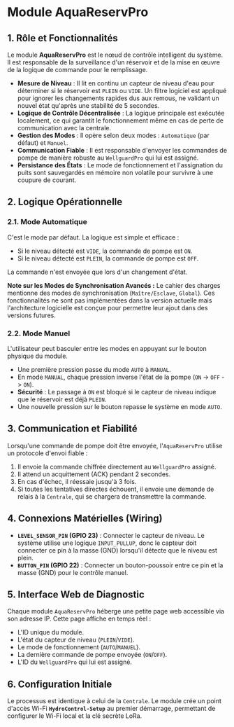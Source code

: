 # Module AquaReservPro

## 1. Rôle et Fonctionnalités

Le module **AquaReservPro** est le nœud de contrôle intelligent du système. Il est responsable de la surveillance d'un réservoir et de la mise en œuvre de la logique de commande pour le remplissage.

- **Mesure de Niveau** : Il lit en continu un capteur de niveau d'eau pour déterminer si le réservoir est `PLEIN` ou `VIDE`. Un filtre logiciel est appliqué pour ignorer les changements rapides dus aux remous, ne validant un nouvel état qu'après une stabilité de 5 secondes.
- **Logique de Contrôle Décentralisée** : La logique principale est exécutée localement, ce qui garantit le fonctionnement même en cas de perte de communication avec la centrale.
- **Gestion des Modes** : Il opère selon deux modes : `Automatique` (par défaut) et `Manuel`.
- **Communication Fiable** : Il est responsable d'envoyer les commandes de pompe de manière robuste au `WellguardPro` qui lui est assigné.
- **Persistance des États** : Le mode de fonctionnement et l'assignation du puits sont sauvegardés en mémoire non volatile pour survivre à une coupure de courant.

## 2. Logique Opérationnelle

### 2.1. Mode Automatique

C'est le mode par défaut. La logique est simple et efficace :
- Si le niveau détecté est `VIDE`, la commande de pompe est `ON`.
- Si le niveau détecté est `PLEIN`, la commande de pompe est `OFF`.

La commande n'est envoyée que lors d'un changement d'état.

**Note sur les Modes de Synchronisation Avancés :** Le cahier des charges mentionne des modes de synchronisation (`Maître/Esclave`, `Global`). Ces fonctionnalités ne sont pas implémentées dans la version actuelle mais l'architecture logicielle est conçue pour permettre leur ajout dans des versions futures.

### 2.2. Mode Manuel

L'utilisateur peut basculer entre les modes en appuyant sur le bouton physique du module.
- Une première pression passe du mode `AUTO` à `MANUAL`.
- En mode `MANUAL`, chaque pression inverse l'état de la pompe (`ON` -> `OFF` -> `ON`).
- **Sécurité** : Le passage à `ON` est bloqué si le capteur de niveau indique que le réservoir est déjà `PLEIN`.
- Une nouvelle pression sur le bouton repasse le système en mode `AUTO`.

## 3. Communication et Fiabilité

Lorsqu'une commande de pompe doit être envoyée, l'`AquaReservPro` utilise un protocole d'envoi fiable :
1.  Il envoie la commande chiffrée directement au `WellguardPro` assigné.
2.  Il attend un acquittement (ACK) pendant 2 secondes.
3.  En cas d'échec, il réessaie jusqu'à 3 fois.
4.  Si toutes les tentatives directes échouent, il envoie une demande de relais à la `Centrale`, qui se chargera de transmettre la commande.

## 4. Connexions Matérielles (Wiring)

- **`LEVEL_SENSOR_PIN` (GPIO 23)** : Connecter le capteur de niveau. Le système utilise une logique `INPUT_PULLUP`, donc le capteur doit connecter ce pin à la masse (GND) lorsqu'il détecte que le niveau est plein.
- **`BUTTON_PIN` (GPIO 22)** : Connecter un bouton-poussoir entre ce pin et la masse (GND) pour le contrôle manuel.

## 5. Interface Web de Diagnostic

Chaque module `AquaReservPro` héberge une petite page web accessible via son adresse IP. Cette page affiche en temps réel :
- L'ID unique du module.
- L'état du capteur de niveau (`PLEIN`/`VIDE`).
- Le mode de fonctionnement (`AUTO`/`MANUEL`).
- La dernière commande de pompe envoyée (`ON`/`OFF`).
- L'ID du `WellguardPro` qui lui est assigné.

## 6. Configuration Initiale

Le processus est identique à celui de la `Centrale`. Le module crée un point d'accès Wi-Fi **`HydroControl-Setup`** au premier démarrage, permettant de configurer le Wi-Fi local et la clé secrète LoRa.
